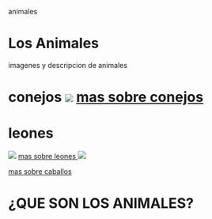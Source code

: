 animales 
<!DOCTYPE html>
<html>
<head>
  <title>ANIMALES</title> 
  </head>
  <body> 
    <h1> Los Animales </h1>
    <p>imagenes y descripcion de animales</p>
    <h1> conejos </1>
    
    
  <img src="https://www.kasandbox.org/programming-images/animals/rabbit.png">
    <a href="https://es.wikipedia.org/wiki/Oryctolagus_cuniculus"> mas sobre conejos </a>
    </body>
    
    
    
    
    
    
    
    
    
   <body>
    
  <h1> leones </h1> 
  <img src="http://www.estudiantes.info/ciencias_naturales/images/leonpadre2.jpg">
<a href="https://es.wikipedia.org/wiki/Panthera_leo"> mas sobre leones </a>
  
</body>

<body> 
  
  <img src="https://4.bp.blogspot.com/-Fdrm64Ggod4/Whv24WUucjI/AAAAAAAAAAg/06nVEAkwlYoca61FNoUy5B1bxdfHcYSyQCLcBGAs/w1200-h630-p-k-no-nu/cabalo.jpg">
  
  <a href="https://es.wikipedia.org/wiki/Equus_ferus_caballus"> mas sobre caballos </a> 
  
  
  
  <h1> ¿QUE SON LOS ANIMALES?
